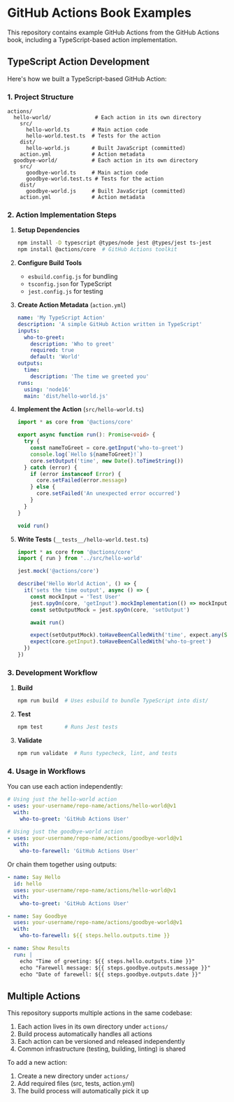 # GitHub Actions Book Examples

This repository contains example GitHub Actions from the GitHub Actions book, including a TypeScript-based action implementation.

## TypeScript Action Development

Here's how we built a TypeScript-based GitHub Action:

### 1. Project Structure

```
actions/
  hello-world/              # Each action in its own directory
    src/
      hello-world.ts       # Main action code
      hello-world.test.ts  # Tests for the action
    dist/
      hello-world.js       # Built JavaScript (committed)
    action.yml             # Action metadata
  goodbye-world/           # Each action in its own directory
    src/
      goodbye-world.ts     # Main action code
      goodbye-world.test.ts # Tests for the action
    dist/
      goodbye-world.js     # Built JavaScript (committed)
    action.yml             # Action metadata
```

### 2. Action Implementation Steps

1. **Setup Dependencies**

   ```bash
   npm install -D typescript @types/node jest @types/jest ts-jest
   npm install @actions/core  # GitHub Actions toolkit
   ```

2. **Configure Build Tools**

   - `esbuild.config.js` for bundling
   - `tsconfig.json` for TypeScript
   - `jest.config.js` for testing

3. **Create Action Metadata** (`action.yml`)

   ```yaml
   name: 'My TypeScript Action'
   description: 'A simple GitHub Action written in TypeScript'
   inputs:
     who-to-greet:
       description: 'Who to greet'
       required: true
       default: 'World'
   outputs:
     time:
       description: 'The time we greeted you'
   runs:
     using: 'node16'
     main: 'dist/hello-world.js'
   ```

4. **Implement the Action** (`src/hello-world.ts`)

   ```typescript
   import * as core from '@actions/core'

   export async function run(): Promise<void> {
     try {
       const nameToGreet = core.getInput('who-to-greet')
       console.log(`Hello ${nameToGreet}!`)
       core.setOutput('time', new Date().toTimeString())
     } catch (error) {
       if (error instanceof Error) {
         core.setFailed(error.message)
       } else {
         core.setFailed('An unexpected error occurred')
       }
     }
   }

   void run()
   ```

5. **Write Tests** (`__tests__/hello-world.test.ts`)

   ```typescript
   import * as core from '@actions/core'
   import { run } from '../src/hello-world'

   jest.mock('@actions/core')

   describe('Hello World Action', () => {
     it('sets the time output', async () => {
       const mockInput = 'Test User'
       jest.spyOn(core, 'getInput').mockImplementation(() => mockInput)
       const setOutputMock = jest.spyOn(core, 'setOutput')

       await run()

       expect(setOutputMock).toHaveBeenCalledWith('time', expect.any(String))
       expect(core.getInput).toHaveBeenCalledWith('who-to-greet')
     })
   })
   ```

### 3. Development Workflow

1. **Build**

   ```bash
   npm run build  # Uses esbuild to bundle TypeScript into dist/
   ```

2. **Test**

   ```bash
   npm test       # Runs Jest tests
   ```

3. **Validate**
   ```bash
   npm run validate  # Runs typecheck, lint, and tests
   ```

### 4. Usage in Workflows

You can use each action independently:

```yaml
# Using just the hello-world action
- uses: your-username/repo-name/actions/hello-world@v1
  with:
    who-to-greet: 'GitHub Actions User'

# Using just the goodbye-world action
- uses: your-username/repo-name/actions/goodbye-world@v1
  with:
    who-to-farewell: 'GitHub Actions User'
```

Or chain them together using outputs:

```yaml
- name: Say Hello
  id: hello
  uses: your-username/repo-name/actions/hello-world@v1
  with:
    who-to-greet: 'GitHub Actions User'

- name: Say Goodbye
  uses: your-username/repo-name/actions/goodbye-world@v1
  with:
    who-to-farewell: ${{ steps.hello.outputs.time }}

- name: Show Results
  run: |
    echo "Time of greeting: ${{ steps.hello.outputs.time }}"
    echo "Farewell message: ${{ steps.goodbye.outputs.message }}"
    echo "Date of farewell: ${{ steps.goodbye.outputs.date }}"
```

## Multiple Actions

This repository supports multiple actions in the same codebase:

1. Each action lives in its own directory under `actions/`
2. Build process automatically handles all actions
3. Each action can be versioned and released independently
4. Common infrastructure (testing, building, linting) is shared

To add a new action:

1. Create a new directory under `actions/`
2. Add required files (src, tests, action.yml)
3. The build process will automatically pick it up
